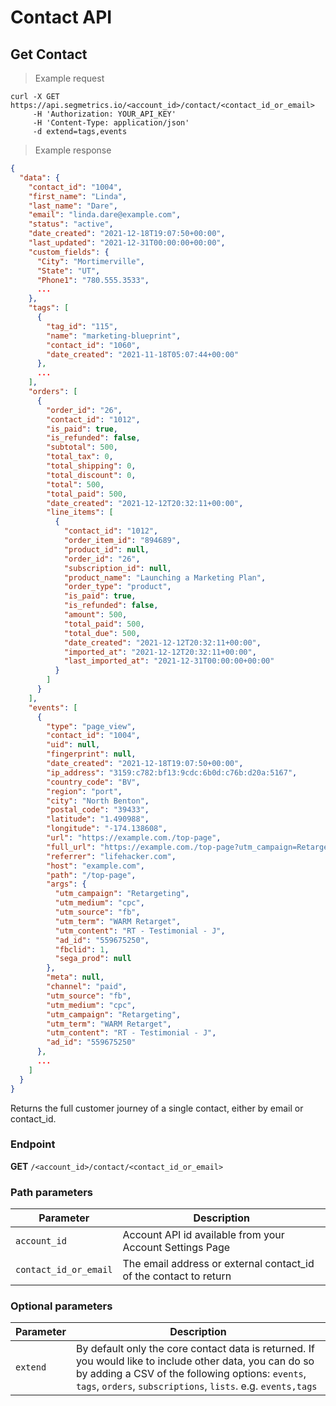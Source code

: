 Contact API
===========

Get Contact
----------------

> Example request

```shell
curl -X GET https://api.segmetrics.io/<account_id>/contact/<contact_id_or_email>            
     -H 'Authorization: YOUR_API_KEY'
     -H 'Content-Type: application/json'
     -d extend=tags,events
```

> Example response

```json
{
  "data": {
    "contact_id": "1004",
    "first_name": "Linda",
    "last_name": "Dare",
    "email": "linda.dare@example.com",
    "status": "active",
    "date_created": "2021-12-18T19:07:50+00:00",
    "last_updated": "2021-12-31T00:00:00+00:00",
    "custom_fields": {
      "City": "Mortimerville",
      "State": "UT",
      "Phone1": "780.555.3533",
      ...
    },
    "tags": [
      {
        "tag_id": "115",
        "name": "marketing-blueprint",
        "contact_id": "1060",
        "date_created": "2021-11-18T05:07:44+00:00"
      },
      ...
    ],
    "orders": [
      {
        "order_id": "26",
        "contact_id": "1012",
        "is_paid": true,
        "is_refunded": false,
        "subtotal": 500,
        "total_tax": 0,
        "total_shipping": 0,
        "total_discount": 0,
        "total": 500,
        "total_paid": 500,
        "date_created": "2021-12-12T20:32:11+00:00",
        "line_items": [
          {
            "contact_id": "1012",
            "order_item_id": "894689",
            "product_id": null,
            "order_id": "26",
            "subscription_id": null,
            "product_name": "Launching a Marketing Plan",
            "order_type": "product",
            "is_paid": true,
            "is_refunded": false,
            "amount": 500,
            "total_paid": 500,
            "total_due": 500,
            "date_created": "2021-12-12T20:32:11+00:00",
            "imported_at": "2021-12-12T20:32:11+00:00",
            "last_imported_at": "2021-12-31T00:00:00+00:00"
          }
        ]
      }
    ],
    "events": [
      {
        "type": "page_view",
        "contact_id": "1004",
        "uid": null,
        "fingerprint": null,
        "date_created": "2021-12-18T19:07:50+00:00",
        "ip_address": "3159:c782:bf13:9cdc:6b0d:c76b:d20a:5167",
        "country_code": "BV",
        "region": "port",
        "city": "North Benton",
        "postal_code": "39433",
        "latitude": "1.490988",
        "longitude": "-174.138608",
        "url": "https://example.com./top-page",
        "full_url": "https://example.com./top-page?utm_campaign=Retargeting&utm_medium=cpc&utm_source=fb&utm_term=WARM+Retarget&utm_content=RT+-+Testimonial+-+J&ad_id=559675250&fbclid=1",
        "referrer": "lifehacker.com",
        "host": "example.com",
        "path": "/top-page",
        "args": {
          "utm_campaign": "Retargeting",
          "utm_medium": "cpc",
          "utm_source": "fb",
          "utm_term": "WARM Retarget",
          "utm_content": "RT - Testimonial - J",
          "ad_id": "559675250",
          "fbclid": 1,
          "sega_prod": null
        },
        "meta": null,
        "channel": "paid",
        "utm_source": "fb",
        "utm_medium": "cpc",
        "utm_campaign": "Retargeting",
        "utm_term": "WARM Retarget",
        "utm_content": "RT - Testimonial - J",
        "ad_id": "559675250"
      },
      ...
    ]
  }
}
```

Returns the full customer journey of a single contact, either by email or contact_id.

### Endpoint

**GET** `/<account_id>/contact/<contact_id_or_email>`

### Path parameters

Parameter | Description
------------- | -------------
`account_id` | Account API id available from your Account Settings Page
`contact_id_or_email` | The email address or external contact_id of the contact to return

### Optional parameters

Parameter | Description
------------- | -------------
`extend` | By default only the core contact data is returned. If you would like to include other data, you can do so by adding a CSV of the following options: `events`, `tags`, `orders`, `subscriptions`, `lists`. e.g. `events,tags`
